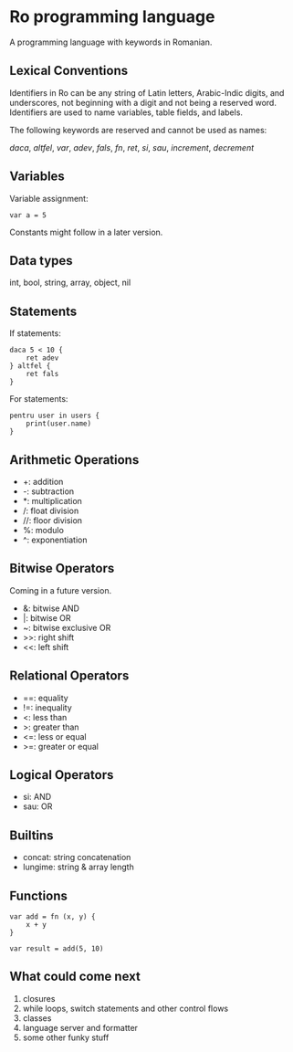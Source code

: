 # Ro programming language

A programming language with keywords in Romanian.

## Lexical Conventions

Identifiers in Ro can be any string of Latin letters, Arabic-Indic digits, and 
underscores, not beginning with a digit and not being a reserved word. Identifiers
are used to name variables, table fields, and labels. 

The following keywords are reserved and cannot be used as names:

*daca*, *altfel*, *var*, *adev*, *fals*, *fn*, *ret*, *si*, *sau*, *increment*,
*decrement*

## Variables

Variable assignment:

```
var a = 5
```

Constants might follow in a later version.

## Data types

int, bool, string, array, object, nil

## Statements

If statements:

```
daca 5 < 10 {
    ret adev
} altfel {
    ret fals
}
```

For statements:

```
pentru user in users {
    print(user.name)
}
```

## Arithmetic Operations

- +: addition
- -: subtraction
- *: multiplication
- /: float division
- //: floor division
- %: modulo
- ^: exponentiation

## Bitwise Operators

Coming in a future version.

- &: bitwise AND
- |: bitwise OR
- ~: bitwise exclusive OR
- \>>: right shift
- <<: left shift

## Relational Operators

- ==: equality
- !=: inequality
- <: less than
- \>: greater than
- <=: less or equal
- \>=: greater or equal

## Logical Operators

- si: AND
- sau: OR

## Builtins

- concat: string concatenation
- lungime: string & array length

## Functions

```
var add = fn (x, y) {
    x + y
}

var result = add(5, 10)
```

## What could come next

1. closures
2. while loops, switch statements and other control flows
3. classes
3. language server and formatter 
4. some other funky stuff
